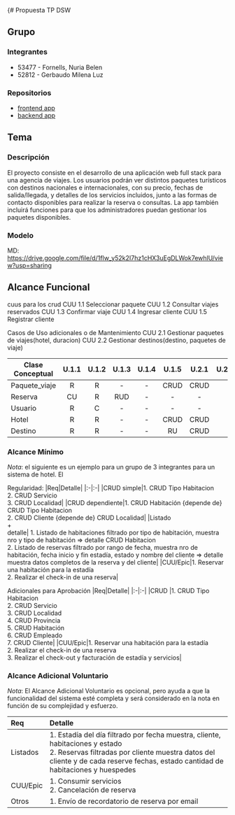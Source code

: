 {# Propuesta TP DSW

## Grupo
### Integrantes
* 53477 - Fornells, Nuria Belen
* 52812 - Gerbaudo Milena Luz


### Repositorios
* [frontend app](https://github.com/nuriafornells/frontendTP.git)
* [backend app](https://github.com/nuriafornells/backendTP.git)


## Tema
### Descripción
El proyecto consiste en el desarrollo de una aplicación web full stack para una agencia de viajes. Los usuarios podrán ver distintos paquetes turísticos con destinos nacionales e internacionales, con su precio, fechas de salida/llegada, y detalles de los servicios incluidos, junto a las formas de contacto disponibles para realizar la reserva o consultas. La app también incluirá funciones para que los administradores puedan gestionar los paquetes disponibles. 


### Modelo
MD: https://drive.google.com/file/d/1fIw_y52k2I7hz1cHX3uEgDLWok7ewhlU/view?usp=sharing 

## Alcance Funcional 
cuus para los crud
CUU 1.1 Seleccionar paquete
CUU 1.2 Consultar viajes reservados
CUU 1.3 Confirmar viaje
CUU 1.4 Ingresar cliente
CUU 1.5 Registrar cliente

Casos de Uso adicionales o de Mantenimiento
CUU 2.1 Gestionar paquetes de viajes(hotel, duracion)
CUU 2.2 Gestionar destinos(destino, paquetes de viaje)

| Clase Conceptual | U.1.1 | U.1.2 | U.1.3 | U.1.4 | U.1.5 | U.2.1 | U.2.2 |
|------------------|:-----:|:-----:|:-----:|:-----:|:-----:|:-----:|:-----:|
| Paquete_viaje    |   R   |   R   |   -   |   -   | CRUD  | CRUD  |
| Reserva          |  CU   |   R   |  RUD  |   -   |   -   |   -   |
| Usuario          |   R   |   C   |   -   |   -   |   -   |   -   |
| Hotel            |   R   |   R   |   -   |   -   | CRUD  | CRUD  |
| Destino          |   R   |   R   |   -   |   -   |  RU   | CRUD  |


### Alcance Mínimo

*Nota*: el siguiente es un ejemplo para un grupo de 3 integrantes para un sistema de hotel. El 

Regularidad:
|Req|Detalle|
|:-|:-|
|CRUD simple|1. CRUD Tipo Habitacion<br>2. CRUD Servicio<br>3. CRUD Localidad|
|CRUD dependiente|1. CRUD Habitación {depende de} CRUD Tipo Habitacion<br>2. CRUD Cliente {depende de} CRUD Localidad|
|Listado<br>+<br>detalle| 1. Listado de habitaciones filtrado por tipo de habitación, muestra nro y tipo de habitación => detalle CRUD Habitacion<br> 2. Listado de reservas filtrado por rango de fecha, muestra nro de habitación, fecha inicio y fin estadía, estado y nombre del cliente => detalle muestra datos completos de la reserva y del cliente|
|CUU/Epic|1. Reservar una habitación para la estadía<br>2. Realizar el check-in de una reserva|


Adicionales para Aprobación
|Req|Detalle|
|:-|:-|
|CRUD |1. CRUD Tipo Habitacion<br>2. CRUD Servicio<br>3. CRUD Localidad<br>4. CRUD Provincia<br>5. CRUD Habitación<br>6. CRUD Empleado<br>7. CRUD Cliente|
|CUU/Epic|1. Reservar una habitación para la estadía<br>2. Realizar el check-in de una reserva<br>3. Realizar el check-out y facturación de estadía y servicios|


### Alcance Adicional Voluntario

*Nota*: El Alcance Adicional Voluntario es opcional, pero ayuda a que la funcionalidad del sistema esté completa y será considerado en la nota en función de su complejidad y esfuerzo.

|Req|Detalle|
|:-|:-|
|Listados |1. Estadía del día filtrado por fecha muestra, cliente, habitaciones y estado <br>2. Reservas filtradas por cliente muestra datos del cliente y de cada reserve fechas, estado cantidad de habitaciones y huespedes|
|CUU/Epic|1. Consumir servicios<br>2. Cancelación de reserva|
|Otros|1. Envío de recordatorio de reserva por email|

